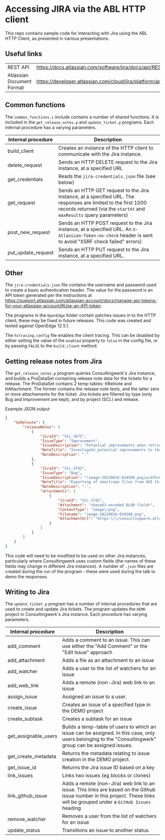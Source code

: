 # Accessing JIRA via the ABL HTTP client
This repo contains sample code for interacting with Jira using the ABL HTTP Client, as presented in various presentations.

## Useful links
| | |
| ---- |  ---- |
| REST API  | https://docs.atlassian.com/software/jira/docs/api/REST/7.6.1 |
| Atlassian Document Format | https://developer.atlassian.com/cloud/jira/platform/apis/document/structure/ |

## Common functions
The `common_functions.i` include contains a number of shared functions. It is included in the  `get_release_notes.p` and `update_ticket.p` programs. Each internal procedure has a varying parameters.

| Internal procedure | Description |
| ---- |  ---- |
| build_client | Creates an instance of the HTTP client to communicate with the Jira instance. |
| delete_request | Sends an HTTP DELETE request to the Jira instance, at a specified URL |
| get_credentials | Reads the `jira-credentials.json` file (see below) |
| get_request | Sends an HTTP GET request to the Jira instance, at a specified URL. The responses are limited to the first 1000 records returned (via the `startAt` and `maxResults` query parameters) |
| post_new_request | Sends an HTTP POST request to the Jira instance, at a specified URL. An `X-Atlassian-Token:no-check` header is sent to avoid "XSRF check failed" errors)|
| put_update_request | Sends an HTTP PUT request to the Jira instance, at a specified URL. |

## Other
The `jira-credentials.json` file contains the username and password used to create a basic authentication header. The value for the password is an API token generated per the instructions at https://support.atlassian.com/atlassian-account/docs/manage-api-tokens-for-your-atlassian-account/#Use-an-API-token .

The programs in the `OpenEdge` folder contain patches issues in to the HTTP client; these may be fixed in future releases. This code was created and tested against OpenEdge 12.5.1.

The `hctracing.config` file enables the client tracing. This can be disabled by either setting the value of the `enabled` property to `false` in the config file, or by passing `FALSE` to the `build_client` method.

## Getting release notes from Jira

The `get_release_notes.p` program queries Consultingwerk's Jira instance, and builds a ProDataSet containing release note data for the tickets for a release. The ProDataSet contains 2 temp-tables: ttRelnote and ttAttachment. The former contains the release note texts, and the latter zero or more attachements for the ticket. Jira tickets are filtered by type (only Bug and Improvement are kept), and by project (SCL) and release.

Example JSON output
```json
{
    "dsRelnote": {
        "releaseNotes": [
            {
                "JiraId": "SCL-3675",
                "IssueType": "Improvement",
                "IssueDescription": "Potential improvements when retrieving field values.",
                "NoteTitle": "Investigate potential improvements to the DatasetModel performance",
                "NoteDescription": "."
            },
            {
                "JiraId": "SCL-3742",
                "IssueType": "Bug",
                "IssueDescription": "!image-20220816-034509.png|width=904,height=556!",
                "NoteTitle": "Exporting of smartrepo files from GUI thin client fails with Database smartdb not connected",
                "NoteDescription": ".",
                "attachments": [
                    {
                        "JiraId": "SCL-3742",
                        "Attachment": "<base63-encoded BLOB field>",
                        "ContentType": "image\/png",
                        "Filename": "image-20220816-034509.png",
                        "AttachmentUrl": "https:\/\/consultingwerk.atlassian.net\/rest\/api\/2\/attachment\/content\/28632"
                    }
                ]
            }
        ]
    }
}
```


This code will need to be modified to be used on other Jira instances, particularly where Consultingwerk uses custom fields (the names of these fields may change in different Jira instances). A number of `.json` files are created during the run of the program - these were used during the talk to demo the responses.

## Writing to Jira
The `update_ticket.p` program has a number of internal procedures that are used to create and update Jira tickets. The program updates the `DEMO` project in Consultingwerk's Jira instance. Each procedure has varying parameters.

| Internal procedure | Description |
| ---- |  ---- |
| add_comment | Adds a comment to an issue. This can use either the "Add Comment" or the "Edit Issue" approach |
| add_attachment | Adds a file as an attachment to an issue |
| add_watcher | Adds a user to the list of watchers for an issue |
| add_web_link | Adds a remote (non-Jira) web link to an issue |
| assign_issue | Assigned an issue to a user. |
| create_issue | Creates an issue of a specified type in the DEMO project |
| create_subtask | Creates a subtask for an issue |
| get_assignable_users | Builds a temp-table of users to which an issue can be assigned. In this case, only users belonging to the "Consultingwerk" group can be assigned issues. |
| get_create_metadata | Returns the metadata relating to issue creation in the DEMO project. |
| get_issue_id | Returns the Jira issue ID based on a key |
| link_issues | Links two issues (eg blocks or clones) |
| link_github_issue |  Adds a remote (non-Jira) web link to an issue. This links are based on the Github issue number in this project. These links will be grouped under a `GitHub Issues` heading|
| remove_watcher | Removes a user from the list of watchers for an issue |
| update_status | Transitions an issue to another status. |


